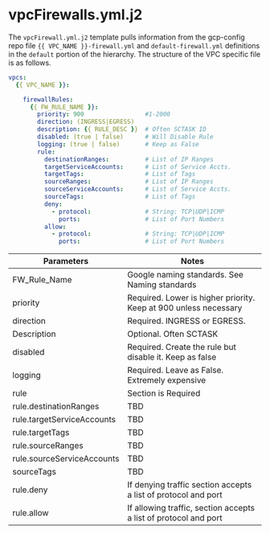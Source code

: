 # vpcFirewalls.yml.j2

The `vpcFirewall.yml.j2` template pulls information from the gcp-config repo file `{{ VPC_NAME }}-firewall.yml` and `default-firewall.yml` definitions in the `default` portion of the hierarchy. The structure of the VPC specific file is as follows.

```yaml
vpcs:
  {{ VPC_NAME }}:

    firewallRules:
      {{ FW_RULE_NAME }}:
        priority: 900                 #1-2000
        direction: (INGRESS|EGRESS)
        description: {{ RULE_DESC }}  # Often SCTASK ID
        disabled: (true | false)      # Will Disable Rule
        logging: (true | false)       # Keep as False
        rule:
          destinationRanges:          # List of IP Ranges
          targetServiceAccounts:      # List of Service Accts.
          targetTags:                 # List of Tags
          sourceRanges:               # List of IP Ranges
          sourceServiceAccounts:      # List of Service Accts.
          sourceTags:                 # List of Tags
          deny:
            - protocol:               # String: TCP|UDP|ICMP
              ports:                  # List of Port Numbers
          allow:
            - protocol:               # String: TCP|UDP|ICMP
              ports:                  # List of Port Numbers
```
| Parameters                 | Notes                                                             |
|----------------------------|-------------------------------------------------------------------|
| FW_Rule_Name               | Google naming standards.  See Naming standards                    |
| priority                   | Required. Lower is higher priority.  Keep at 900 unless necessary |
| direction                  | Required. INGRESS or EGRESS.                                      |
| Description                | Optional. Often SCTASK                                            |
| disabled                   | Required. Create the rule but disable it. Keep as false           |
| logging                    | Required. Leave as False. Extremely expensive                     |
| rule                       | Section is Required                                               |
| rule.destinationRanges     | TBD                                                                  |
| rule.targetServiceAccounts | TBD                                                                  |
| rule.targetTags            | TBD                                                                 |
| rule.sourceRanges          | TBD                                                                  |
| rule.sourceServiceAccounts | TBD                                                                  |
| sourceTags                 | TBD                                                                  |
| rule.deny                  | If denying traffic section accepts a list of protocol and port    |
| rule.allow                 | If allowing traffic, section accepts a list of protocol and port  |
